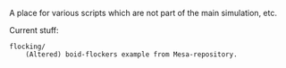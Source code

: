 A place for various scripts which are not part of the main simulation, etc.

Current stuff:

    flocking/
        (Altered) boid-flockers example from Mesa-repository.